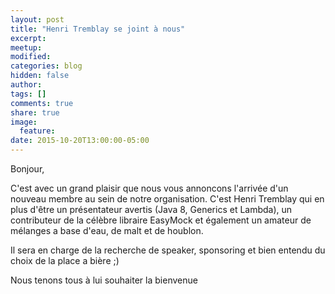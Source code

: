 ```yaml
---
layout: post
title: "Henri Tremblay se joint à nous"
excerpt:
meetup:
modified:
categories: blog
hidden: false
author:
tags: []
comments: true
share: true
image:
  feature:
date: 2015-10-20T13:00:00-05:00
---
```


Bonjour,

C'est avec un grand plaisir que nous vous annoncons l'arrivée d'un nouveau membre au sein de notre organisation.
C'est Henri Tremblay qui en plus d'être un présentateur avertis (Java 8, Generics et Lambda), un contributeur
de la célèbre libraire EasyMock et également un amateur de mélanges a base d'eau, de malt et de houblon.

Il sera en charge de la recherche de speaker, sponsoring et bien entendu du choix de la place a bière ;)

Nous tenons tous à lui souhaiter la bienvenue

